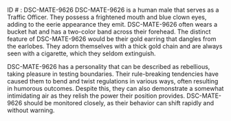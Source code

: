 ID # : DSC-MATE-9626
DSC-MATE-9626 is a human male that serves as a Traffic Officer. They possess a frightened mouth and blue clown eyes, adding to the eerie appearance they emit. DSC-MATE-9626 often wears a bucket hat and has a two-color band across their forehead. The distinct feature of DSC-MATE-9626 would be their gold earring that dangles from the earlobes. They adorn themselves with a thick gold chain and are always seen with a cigarette, which they seldom extinguish.

DSC-MATE-9626 has a personality that can be described as rebellious, taking pleasure in testing boundaries. Their rule-breaking tendencies have caused them to bend and twist regulations in various ways, often resulting in humorous outcomes. Despite this, they can also demonstrate a somewhat intimidating air as they relish the power their position provides. DSC-MATE-9626 should be monitored closely, as their behavior can shift rapidly and without warning.